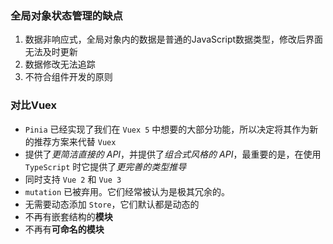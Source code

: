 
### 全局对象状态管理的缺点
1. 数据非响应式，全局对象内的数据是普通的JavaScript数据类型，修改后界面无法及时更新
2. 数据修改无法追踪
3. 不符合组件开发的原则

### 对比Vuex
* ```Pinia``` 已经实现了我们在 ```Vuex 5``` 中想要的大部分功能，所以决定将其作为新的推荐方案来代替 ```Vuex```
* 提供了*更简洁直接的 API*，并提供了*组合式风格的 API*，最重要的是，在使用 ```TypeScript``` 时它提供了*更完善的类型推导*
* 同时支持 ```Vue 2``` 和 ```Vue 3```
* ```mutation``` 已被弃用。它们经常被认为是极其冗余的。
* 无需要动态添加 ```Store```，它们默认都是动态的
* 不再有嵌套结构的**模块**
* 不再有**可命名的模块**